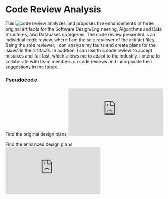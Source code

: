 # Code Review Analysis

This ![code review](https://www.youtube.com/watch?v=IWou8g_Eeg4) analyzes and proposes the enhancements of three original artifacts for the Software Design/Engineering, Algorithms and Data Structures, and Databases categories. The code review presented is an individual code review, where I am the sole reviewer of the artifact files. Being the sole reviewer, I can analyze my faults and create plans for the issues in the artifacts. In addition, I can use this code review to accept mistakes and fail fast, which allows me to adapt to the industry. I intend to collaborate with team members on code reviews and incorporate their suggestions in the future.


### Pseudocode
Find the original design plans ![here](https://github.com/GalarianRapidash2345/Code-Review/blob/main/OldPseudocode.md)

Find the enhanced design plans ![here](https://github.com/GalarianRapidash2345/Code-Review/blob/main/NewPseudocode.md)









